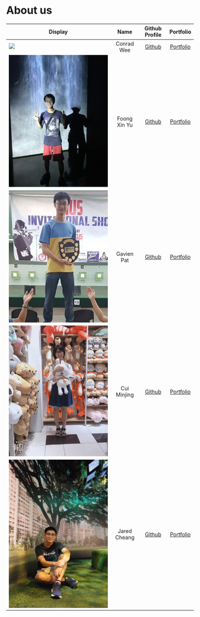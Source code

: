 # About us

Display | Name | Github Profile | Portfolio 
--------|:----:|:--------------:|:---------:
![](./profilePics/ConradWee.jpg) | Conrad Wee | [Github](https://github.com/conradwee) | [Portfolio](./team/conradwee.md)
![](./profilePics/FoongXinYu.jpg) | Foong Xin Yu | [Github](https://github.com/Uxinnn) | [Portfolio](./team/uxinnn.md)
![](./profilePics/GavienPat.png) | Gavien Pat | [Github](https://github.com/gavienwz) | [Portfolio](./team/gavienwz.md)
![](./profilePics/minjing.jpg) | Cui Minjing | [Github](https://github.com/Cuiminjing) | [Portfolio](./team/Cuiminjing.md)
![](./profilePics/jared.jpg) | Jared Cheang | [Github](https://github.com/jach23) | [Portfolio](./team/jach23.md)
